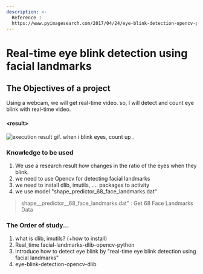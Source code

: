 ```yaml
---
description: >-
  Reference :
  https://www.pyimagesearch.com/2017/04/24/eye-blink-detection-opencv-python-dlib/
---
```


# Real-time eye blink detection using facial landmarks

## The Objectives of a project

Using a webcam, we will get real-time video. so, I will detect and count eye blink with real-time video. 

#### &lt;result&gt;

![execution result gif. when i blink eyes, count up .](../.gitbook/assets/img_0359.gif)

### Knowledge to be used

1. We use a research result how changes in the ratio of the eyes when they blink. 
2. we need to use Opencv for detecting facial landmarks
3. we need to install dlib, imutils, .... packages to activity
4. we use model "shape\_predictor\_68\_face\_landmarks.dat"

> shape\__predictor\__68\_face\_landmarks.dat" : Get 68 Face Landmarks Data

 

### The Order of study...

1. what is dlib, imutils? \(+how to install\)
2. Real\_time facial-landmarks-dlib-opencv-python
3. introduce how to detect eye blink by "real-time eye blink detection using facial landmarks"
4. eye-blink-detection-opencv-dlib



